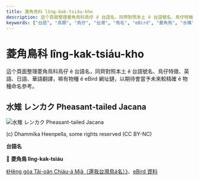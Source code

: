 ```yaml
---
title: 菱角鳥科 lîng-kak-tsiáu-kho
description: 這个頁面整理菱角鳥科鳥仔 ê 台語名，同齊對照本土 ê 台語號名、鳥仔特徵、英語、日語、華語翻譯，嘛有物種 ê eBird 網址鏈，以期待會當予未來較精確 ê 物種命名參考。
keywords: ["台語", "鳥類", "鳥仔", "台灣", "鳥名", "eBird", "菱角鳥", "水雉"]
---
```


# 菱角鳥科 lîng-kak-tsiáu-kho

這个頁面整理菱角鳥科鳥仔 ê 台語名，同齊對照本土 ê 台語號名、鳥仔特徵、英語、日語、華語翻譯，嘛有物種 ê eBird 網址鏈，以期待會當予未來較精確 ê 物種命名參考。

## 水雉 レンカク Pheasant-tailed Jacana

![水雉 レンカク Pheasant-tailed Jacana](https://inaturalist-open-data.s3.amazonaws.com/photos/25837/medium.jpg)

(c) Dhammika Heenpella, some rights reserved (CC BY-NC)

**台語名**

🎯 **菱角鳥 lîng-kak-tsiáu**

[《Hêng góa Tâi-oân Chiáu-á Miâ（還我台灣鳥á名）》](https://siaulahjih.github.io/TaiOanChiauA/)、[eBird 資料](https://ebird.org/species/phtjac1)
